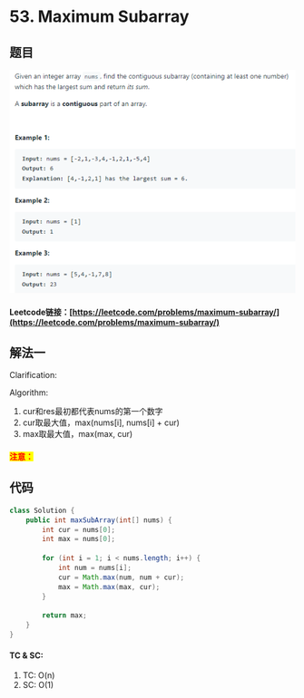 # 53. Maximum Subarray

## 题目

![](<../../.gitbook/assets/image (71) (1).png>)

#### Leetcode链接：[https://leetcode.com/problems/maximum-subarray/](https://leetcode.com/problems/maximum-subarray/)

## 解法一

Clarification:&#x20;

Algorithm:&#x20;

1. cur和res最初都代表nums的第一个数字
2. cur取最大值，max(nums\[i], nums\[i] + cur)
3. max取最大值，max(max, cur)

#### <mark style="color:red;">注意：</mark>

## 代码

```java
class Solution {
    public int maxSubArray(int[] nums) {
        int cur = nums[0];
        int max = nums[0];
        
        for (int i = 1; i < nums.length; i++) {
            int num = nums[i];
            cur = Math.max(num, num + cur);
            max = Math.max(max, cur);
        }
        
        return max;
    }
}
```

#### TC & SC:&#x20;

1. TC: O(n)
2. SC: O(1)

